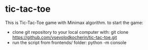 # tic-tac-toe
This is Tic-Tac-Toe game with Minimax algorithm.
to start the game: 
- clone git repository to your local computer with:
git clone https://github.com/vsevolodkocherin/tic-tac-toe.git
- run the script from frontends/ folder:
python -m console